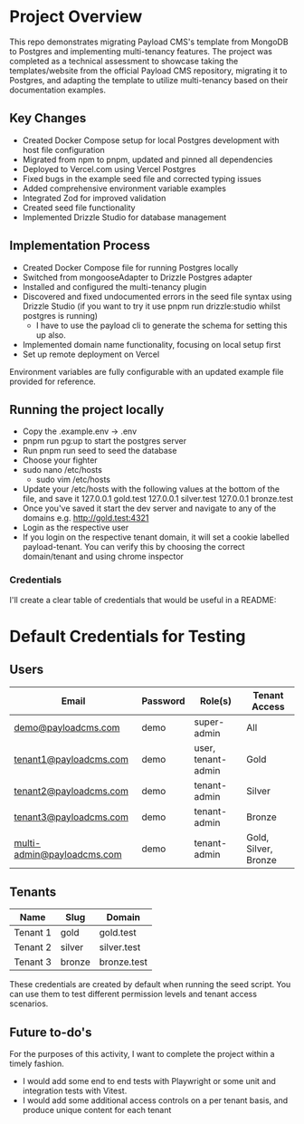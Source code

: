 # Project Overview
This repo demonstrates migrating Payload CMS's template from MongoDB to Postgres and implementing multi-tenancy features. The project was completed as a technical assessment to showcase taking the templates/website from the official Payload CMS repository, migrating it to Postgres, and adapting the template to utilize multi-tenancy based on their documentation examples.

## Key Changes
- Created Docker Compose setup for local Postgres development with host file configuration
- Migrated from npm to pnpm, updated and pinned all dependencies
- Deployed to Vercel.com using Vercel Postgres
- Fixed bugs in the example seed file and corrected typing issues
- Added comprehensive environment variable examples
- Integrated Zod for improved validation
- Created seed file functionality
- Implemented Drizzle Studio for database management

## Implementation Process
- Created Docker Compose file for running Postgres locally
- Switched from mongooseAdapter to Drizzle Postgres adapter
- Installed and configured the multi-tenancy plugin
- Discovered and fixed undocumented errors in the seed file syntax using Drizzle Studio (if you want to try it use pnpm run drizzle:studio whilst postgres is running)
  - I have to use the payload cli to generate the schema for setting this up also. 
- Implemented domain name functionality, focusing on local setup first
- Set up remote deployment on Vercel

Environment variables are fully configurable with an updated example file provided for reference.

## Running the project locally
- Copy the .example.env -> .env
- pnpm run pg:up to start the postgres server
- Run pnpm run seed to seed the database
- Choose your fighter
- sudo nano /etc/hosts
  - sudo vim /etc/hosts
- Update your /etc/hosts with the following values at the bottom of the file, and save it
127.0.0.1 gold.test
127.0.0.1 silver.test
127.0.0.1 bronze.test
- Once you've saved it start the dev server and navigate to any of the domains e.g. http://gold.test:4321
- Login as the respective user
- If you login on the respective tenant domain, it will set a cookie labelled payload-tenant. You can verify this by choosing the correct domain/tenant and using chrome inspector

### Credentials
I'll create a clear table of credentials that would be useful in a README:

# Default Credentials for Testing

## Users
| Email | Password | Role(s) | Tenant Access |
|-------|----------|---------|---------------|
| demo@payloadcms.com | demo | super-admin | All |
| tenant1@payloadcms.com | demo | user, tenant-admin | Gold |
| tenant2@payloadcms.com | demo | tenant-admin | Silver |
| tenant3@payloadcms.com | demo | tenant-admin | Bronze |
| multi-admin@payloadcms.com | demo | tenant-admin | Gold, Silver, Bronze |

## Tenants
| Name | Slug | Domain |
|------|------|--------|
| Tenant 1 | gold | gold.test |
| Tenant 2 | silver | silver.test |
| Tenant 3 | bronze | bronze.test |

These credentials are created by default when running the seed script. You can use them to test different permission levels and tenant access scenarios.

## Future to-do's
For the purposes of this activity, I want to complete the project within a timely fashion. 
- I would add some end to end tests with Playwright or some unit and integration tests with Vitest.
- I would add some additional access controls on a per tenant basis, and produce unique content for each tenant